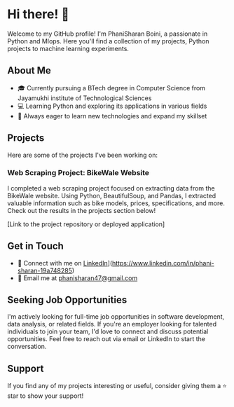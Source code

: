 # Hi there! 👋

Welcome to my GitHub profile! I'm PhaniSharan Boini, a passionate in Python and Mlops. Here you'll find a collection of my projects, Python projects to machine learning experiments. 

## About Me

- 🎓 Currently pursuing a BTech degree in Computer Science from Jayamukhi institute of Technological Sciences
- 💻 Learning Python and exploring its applications in various fields
- 🌱 Always eager to learn new technologies and expand my skillset

## Projects

Here are some of the projects I've been working on:

### Web Scraping Project: BikeWale Website

I completed a web scraping project focused on extracting data from the BikeWale website. Using Python, BeautifulSoup, and Pandas, I extracted valuable information such as bike models, prices, specifications, and more. Check out the results in the projects section below!

[Link to the project repository or deployed application]

## Get in Touch

- 🔗 Connect with me on [LinkedIn](https://www.linkedin.com/in/yourprofile)](https://www.linkedin.com/in/phani-sharan-19a748285)
- 📧 Email me at phanisharan47@gmail.com
  
## Seeking Job Opportunities

I'm actively looking for full-time job opportunities in software development, data analysis, or related fields. 
If you're an employer looking for talented individuals to join your team, I'd love to connect and discuss potential opportunities. 
Feel free to reach out via email or LinkedIn to start the conversation.

## Support

If you find any of my projects interesting or useful, consider giving them a ⭐️ star to show your support!

